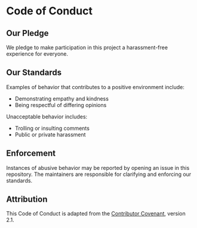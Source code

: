 # Code of Conduct

## Our Pledge
We pledge to make participation in this project a harassment-free experience for everyone.

## Our Standards
Examples of behavior that contributes to a positive environment include:
- Demonstrating empathy and kindness
- Being respectful of differing opinions

Unacceptable behavior includes:
- Trolling or insulting comments
- Public or private harassment

## Enforcement
Instances of abusive behavior may be reported by opening an issue in this repository. The maintainers are responsible for clarifying and enforcing our standards.

## Attribution
This Code of Conduct is adapted from the [Contributor Covenant](https://www.contributor-covenant.org), version 2.1.
